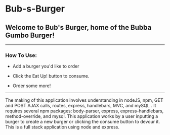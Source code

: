 # Bub-s-Burger
## Welcome to Bub's Burger, home of the Bubba Gumbo Burger!
___
### How To Use:
* Add a burger you'd like to order

* Click the Eat Up! button to consume.

* Order some more!

___

The making of this application involves understanding in nodeJS, npm, GET and POST AJAX calls, routes, express, handlebars, MVC, and mySQL . It requires several npm packages: body-parser, express, express-handlebars, method-override, and mysql. This application works by a user inputting a burger to create a new burger or clicking the consume button to devour it. This is a full stack application using node and express. 
